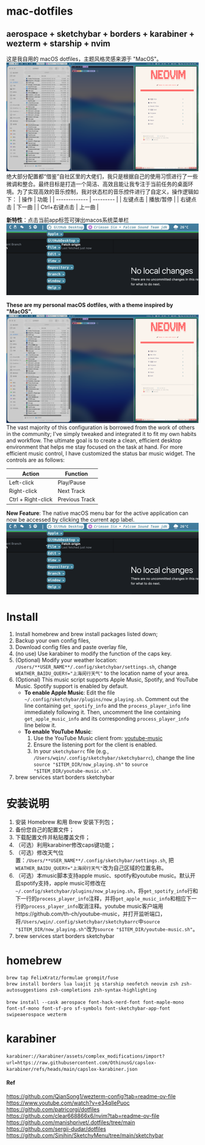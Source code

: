 # mac-dotfiles
## aerospace + sketchybar + borders + karabiner + wezterm + starship + nvim
这是我自用的 macOS dotfiles，主题风格灵感来源于 "MacOS"。
![image](https://github.com/OthinusG/mac-dotfiles/blob/main/readmefiles/insert.png)
绝大部分配置都“借鉴”自社区里的大佬们，我只是根据自己的使用习惯进行了一些微调和整合。最终目标是打造一个简洁、高效且能让我专注于当前任务的桌面环境。为了实现高效的音乐控制，我对状态栏的音乐控件进行了自定义，操作逻辑如下：
| 操作          | 功能      |
| ------------- | --------- |
| 左键点击      | 播放/暂停 |
| 右键点击      | 下一曲    |
| Ctrl+右键点击 | 上一曲    |

**新特性**：点击当前app标签可弹出macos系统菜单栏
![image](https://github.com/OthinusG/mac-dotfiles/blob/main/readmefiles/insert2.png)

**These are my personal macOS dotfiles, with a theme inspired by "MacOS".**
![image](https://github.com/OthinusG/mac-dotfiles/blob/main/readmefiles/insert.png)
The vast majority of this configuration is borrowed from the work of others in the community; I've simply tweaked and integrated it to fit my own habits and workflow. The ultimate goal is to create a clean, efficient desktop environment that helps me stay focused on the task at hand.
For more efficient music control, I have customized the status bar music widget. The controls are as follows:

| Action             | Function       |
| ------------------ | -------------- |
| Left-click         | Play/Pause     |
| Right-click        | Next Track     |
| Ctrl + Right-click | Previous Track |


**New Feature**: The native macOS menu bar for the active application can now be accessed by clicking the current app label.
![image](https://github.com/OthinusG/mac-dotfiles/blob/main/readmefiles/insert2.png)

# Install
1. Install homebrew and brew install packages listed down;
2. Backup your own config files,
3. Download config files and paste overlay file,
4. (no use) Use karabiner to modify the function of the caps key.
5. (Optional) Modify your weather location: `/Users/**USER_NAME**/.config/sketchybar/settings.sh`, change `WEATHER_BAIDU_QUERY="上海闵行天气"` to the location name of your area.
6. (Optional) This music script supports Apple Music, Spotify, and YouTube Music. Spotify support is enabled by default.
   - **To enable Apple Music**: Edit the file `~/.config/sketchybar/plugins/now_playing.sh`. Comment out the line containing `get_spotify_info` and the `process_player_info` line immediately following it. Then, uncomment the line containing `get_apple_music_info` and its corresponding `process_player_info` line below it.
   - **To enable YouTube Music**:
     1. Use the YouTube Music client from: [youtube-music](https://github.com/th-ch/youtube-music)
     2. Ensure the listening port for the client is enabled.
     3. In your `sketchybarrc` file (e.g., `/Users/wqin/.config/sketchybar/sketchybarrc`), change the line `source "$ITEM_DIR/now_playing.sh"` to `source "$ITEM_DIR/youtube-music.sh"`.
7. brew services start borders sketchybar
# 安装说明
1. 安装 Homebrew 和用 Brew 安装下列包；
2. 备份您自己的配置文件；
3. 下载配置文件并粘贴覆盖文件；
4. （可选）利用karabiner修改caps键功能；
5. （可选）修改天气位置：`/Users/**USER_NAME**/.config/sketchybar/settings.sh`, 把`WEATHER_BAIDU_QUERY="上海闵行天气"`改为自己区域的位置名称。
6. （可选）本music脚本支持apple music、spotify和youtube music。默认开启spotify支持，apple music可修改在`~/.config/sketchybar/plugins/now_playing.sh`，将`get_spotify_info`行和下一行的`process_player_info`注释，并将`get_apple_music_info`和相应下一行的`process_player_info`取消注释。youtube music客户端用https://github.com/th-ch/youtube-music，并打开监听端口，将`/Users/wqin/.config/sketchybar/sketchybarrc`中`source "$ITEM_DIR/now_playing.sh"`改为`source "$ITEM_DIR/youtube-music.sh"`。
7. brew services start borders sketchybar
# homebrew
```
brew tap FelixKratz/formulae gromgit/fuse
brew install borders lua luajit jq starship neofetch neovim zsh zsh-autosuggestions zsh-completions zsh-syntax-highlighting

brew install --cask aerospace font-hack-nerd-font font-maple-mono font-sf-mono font-sf-pro sf-symbols font-sketchybar-app-font swipeaerospace wezterm
```
# karabiner
`karabiner://karabiner/assets/complex_modifications/import?url=https://raw.githubusercontent.com/OthinusG/capslox-karabiner/refs/heads/main/capslox-karabiner.json`

#### Ref
https://github.com/QianSong1/wezterm-config?tab=readme-ov-file
https://www.youtube.com/watch?v=e34qllePuoc
https://github.com/patricorgi/dotfiles
https://github.com/clear668866x6/nvim?tab=readme-ov-file
https://github.com/manishprivet/.dotfiles/tree/main
https://github.com/sergii-dudar/dotfiles
https://github.com/Sinjhin/SketchyMenu/tree/main/sketchybar
